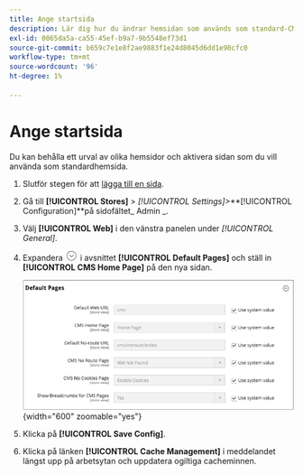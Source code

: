 ```yaml
---
title: Ange startsida
description: Lär dig hur du ändrar hemsidan som används som standard-CMS-sida.
exl-id: 0065da5a-ca55-45ef-b9a7-9b5548ef73d1
source-git-commit: b659c7e1e8f2ae9883f1e24d8045d6dd1e90cfc0
workflow-type: tm+mt
source-wordcount: '96'
ht-degree: 1%

---
```


# Ange startsida

Du kan behålla ett urval av olika hemsidor och aktivera sidan som du vill använda som standardhemsida.

1. Slutför stegen för att [lägga till en sida](page-add.md).

1. Gå till **[!UICONTROL Stores]** > _[!UICONTROL Settings]_>**[!UICONTROL Configuration]**på sidofältet_ Admin _.

1. Välj **[!UICONTROL Web]** i den vänstra panelen under _[!UICONTROL General]_.

1. Expandera ![Expansionsväljaren](../assets/icon-display-expand.png) i avsnittet **[!UICONTROL Default Pages]** och ställ in **[!UICONTROL CMS Home Page]** på den nya sidan.

   ![Konfiguration av webbstandardsidor](./assets/web-default-pages.png){width="600" zoomable="yes"}

1. Klicka på **[!UICONTROL Save Config]**.

1. Klicka på länken **[!UICONTROL Cache Management]** i meddelandet längst upp på arbetsytan och uppdatera ogiltiga cacheminnen.
